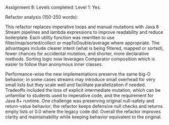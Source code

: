 Assignment 8:
  Levels completed:
    Level 1: Yes.

Refactor analysis (150-250 words):

This refactor replaces imperative loops and manual mutations with Java 8 Stream
pipelines and lambda expressions to improve readability and reduce boilerplate.
Each utility function was rewritten to use filter/map/sorted/collect or
mapToDouble/average where appropriate. The advantages include clearer intent
(what is being filtered, mapped or sorted), fewer chances for accidental
mutation, and shorter, more declarative methods. Sorting logic now leverages
Comparator composition which is easier to follow than anonymous inner classes.

Performance-wise the new implementations preserve the same big-O behavior; in
some cases streams may introduce small overhead for very small lists but they
scale well and facilitate parallelization if needed. Tradeoffs included the
loss of explicit intermediate mutation, which can be unfamiliar to students
used to imperative code, and the requirement for Java 8+ runtime. One challenge
was preserving original null-safety and return-value behavior; the refactor
keeps defensive null checks and returns empty lists or 0.0 where the legacy
code did. Overall the refactor improves clarity and maintainability while
keeping behavior equivalent to the original.
  
